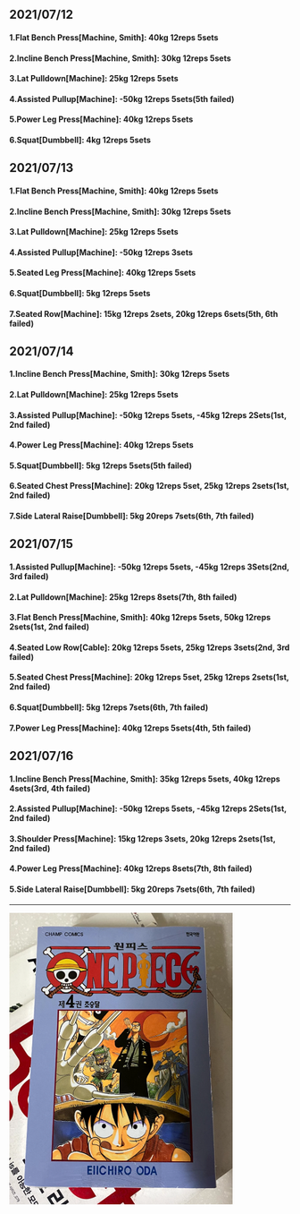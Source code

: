 ## 2021/07/12
#### 1.Flat Bench Press\[Machine, Smith\]: 40kg 12reps 5sets
#### 2.Incline Bench Press\[Machine, Smith\]: 30kg 12reps 5sets
#### 3.Lat Pulldown\[Machine\]: 25kg 12reps 5sets  
#### 4.Assisted Pullup\[Machine\]: -50kg 12reps 5sets(5th failed)
#### 5.Power Leg Press\[Machine\]: 40kg 12reps 5sets
#### 6.Squat\[Dumbbell\]: 4kg 12reps 5sets

## 2021/07/13
#### 1.Flat Bench Press\[Machine, Smith\]: 40kg 12reps 5sets
#### 2.Incline Bench Press\[Machine, Smith\]: 30kg 12reps 5sets
#### 3.Lat Pulldown\[Machine\]: 25kg 12reps 5sets  
#### 4.Assisted Pullup\[Machine\]: -50kg 12reps 3sets
#### 5.Seated Leg Press\[Machine\]: 40kg 12reps 5sets
#### 6.Squat\[Dumbbell\]: 5kg 12reps 5sets
#### 7.Seated Row\[Machine\]: 15kg 12reps 2sets, 20kg 12reps 6sets(5th, 6th failed)

## 2021/07/14
#### 1.Incline Bench Press\[Machine, Smith\]: 30kg 12reps 5sets
#### 2.Lat Pulldown\[Machine\]: 25kg 12reps 5sets  
#### 3.Assisted Pullup\[Machine\]: -50kg 12reps 5sets, -45kg 12reps 2Sets(1st, 2nd failed)
#### 4.Power Leg Press\[Machine\]: 40kg 12reps 5sets
#### 5.Squat\[Dumbbell\]: 5kg 12reps 5sets(5th failed)
#### 6.Seated Chest Press\[Machine\]: 20kg 12reps 5set, 25kg 12reps 2sets(1st, 2nd failed)
#### 7.Side Lateral Raise\[Dumbbell\]: 5kg 20reps 7sets(6th, 7th failed)

## 2021/07/15
#### 1.Assisted Pullup\[Machine\]: -50kg 12reps 5sets, -45kg 12reps 3Sets(2nd, 3rd failed)
#### 2.Lat Pulldown\[Machine\]: 25kg 12reps 8sets(7th, 8th failed)   
#### 3.Flat Bench Press\[Machine, Smith\]: 40kg 12reps 5sets, 50kg 12reps 2sets(1st, 2nd failed)
#### 4.Seated Low Row\[Cable\]: 20kg 12reps 5sets, 25kg 12reps 3sets(2nd, 3rd failed)
#### 5.Seated Chest Press\[Machine\]: 20kg 12reps 5set, 25kg 12reps 2sets(1st, 2nd failed)
#### 6.Squat\[Dumbbell\]: 5kg 12reps 7sets(6th, 7th failed)
#### 7.Power Leg Press\[Machine\]: 40kg 12reps 5sets(4th, 5th failed)

## 2021/07/16
#### 1.Incline Bench Press\[Machine, Smith\]: 35kg 12reps 5sets, 40kg 12reps 4sets(3rd, 4th failed) 
#### 2.Assisted Pullup\[Machine\]: -50kg 12reps 5sets, -45kg 12reps 2Sets(1st, 2nd failed)
#### 3.Shoulder Press\[Machine\]: 15kg 12reps 3sets, 20kg 12reps 2sets(1st, 2nd failed)
#### 4.Power Leg Press\[Machine\]: 40kg 12reps 8sets(7th, 8th failed)
#### 5.Side Lateral Raise\[Dumbbell\]: 5kg 20reps 7sets(6th, 7th failed)

---
<img src='../_resources/__004.png' width='400px' />

